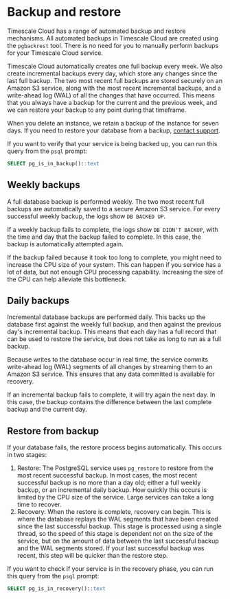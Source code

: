 # Backup and restore
Timescale Cloud has a range of automated backup and restore mechanisms. All
automated backups in Timescale Cloud are created using the `pgbackrest` tool.
There is no need for you to manually perform backups for your Timescale Cloud
service.

Timescale Cloud automatically creates one full backup every week. We also create
incremental backups every day, which store any changes since the last full
backup. The two most recent full backups are stored securely on an Amazon S3
service, along with the most recent incremental backups, and a write-ahead log
(WAL) of all the changes that have occurred. This means that you always have a
backup for the current and the previous week, and we can restore your backup to
any point during that timeframe.  

When you delete an instance, we retain a backup of the instance for seven days.
If you need to restore your database from a backup, [contact support][support].

If you want to verify that your service is being backed up, you can run this
query from the `psql` prompt:
```sql
SELECT pg_is_in_backup()::text
```

## Weekly backups
A full database backup is performed weekly. The two most recent full backups are
automatically saved to a secure Amazon S3 service. For every successful weekly
backup, the logs show `DB BACKED UP`.

If a weekly backup fails to complete, the logs show `DB DIDN'T BACKUP`, with the
time and day that the backup failed to complete. In this case, the backup is
automatically attempted again.

If the backup failed because it took too long to complete, you might need to
increase the CPU size of your system. This can happen if you service has a lot
of data, but not enough CPU processing capability. Increasing the size of the
CPU can help alleviate this bottleneck.

## Daily backups
Incremental database backups are performed daily. This backs up the database
first against the weekly full backup, and then against the previous day's
incremental backup. This means that each day has a full record that can be used
to restore the service, but does not take as long to run as a full backup.

Because writes to the database occur in real time, the service commits
write-ahead log (WAL) segments of all changes by streaming them to an Amazon S3
service. This ensures that any data committed is available for recovery.

If an incremental backup fails to complete, it will try again the next day. In
this case, the backup contains the difference between the last complete backup
and the current day.

## Restore from backup
If your database fails, the restore process begins automatically. This occurs in
two stages:

1.  Restore: The PostgreSQL service uses `pg_restore` to restore from the most
    recent successful backup. In most cases, the most recent successful backup
    is no more than a day old; either a full weekly backup, or an incremental
    daily backup. How quickly this occurs is limited by the CPU size of the
    service. Large services can take a long time to recover.
1.  Recovery: When the restore is complete, recovery can begin. This is where
    the database replays the WAL segments that have been created since the last
    successful backup. This stage is processed using a single thread, so the
    speed of this stage is dependent not on the size of the service, but on the
    amount of data between the last successful backup and the WAL segments
    stored. If your last successful backup was recent, this step will be quicker
    than the restore step.

If you want to check if your service is in the recovery phase, you can run this
query from the `psql` prompt:
```sql
SELECT pg_is_in_recovery()::text
```


[support]: https://www.timescale.com/support

